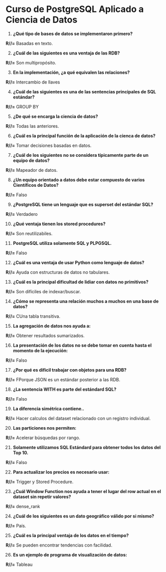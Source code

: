 # Curso de PostgreSQL Aplicado a Ciencia de Datos

1. **¿Qué tipo de bases de datos se implementaron primero?**
   
**R//=** Basadas en texto.

2. **¿Cuál de las siguientes es una ventaja de las RDB?**
 
**R//=** Son multipropósito.

3. **En la implementación, ¿a qué equivalen las relaciones?**
   
**R//=** Intercambio de llaves

4. **¿Cuál de las siguientes es una de las sentencias principales de SQL estándar?**
   
**R//=** GROUP BY

5. **¿De qué se encarga la ciencia de datos?**
    
**R//=** Todas las anteriores.

6. **¿Cuál es la principal función de la aplicación de la cienca de datos?**
    
**R//=** Tomar decisiones basadas en datos.

7. **¿Cuál de los siguientes no se considera típicamente parte de un equipo de datos?**
    
**R//=** Mapeador de datos.

8. **¿Un equipo orientado a datos debe estar compuesto de varios Científicos de Datos?**
    
**R//=** Falso

9. **¿PostgreSQL tiene un lenguaje que es superset del estándar SQL?**
    
**R//=** Verdadero

10. **¿Qué ventaja tienen los stored procedures?**
    
**R//=** Son reutilizabiles.

11. **PostgreSQL utiliza solamente SQL y PLPGSQL.**
    
**R//=** Falso

12. **¿Cuál es una ventaja de usar Python como lenguaje de datos?**
    
**R//=** Ayuda con estructuras de datos no tabulares.

13. **¿Cuál es la principal dificultad de lidiar con datos no primitivos?**
    
**R//=** Son difíciles de indexar/buscar.

14. **¿Cómo se representa una relación muchos a muchos en una base de datos?**
    
**R//=** CUna tabla transitiva.

15. **La agregación de datos nos ayuda a:**

**R//=** Obtener resultados sumarizados.
    
16. **La presentación de los datos no se debe tomar en cuenta hasta el momento de la ejecución:**
    
**R//=** Falso

17. **¿Por qué es dificil trabajar con objetos para una RDB?**
    
**R//=** FPorque JSON es un estándar posterior a las RDB.

18. **¿La sentencia WITH es parte del estándard SQL?**
    
**R//=** Falso

19. **La diferencia simétrica contiene..**
    
**R//=** Hacer calculos del dataset relacionado con un registro individual.

20. **Las particiones nos permiten:**
    
**R//=** Acelerar búsquedas por rango.

21. **Solamente utilizamos SQL Estándard para obtener todos los datos del Top 10.**
    
**R//=** Falso

22. **Para actualizar los precios es necesario usar:**
    
**R//=** Trigger y Stored Procedure.

23. **¿Cuál Window Function nos ayuda a tener el lugar del row actual en el dataset sin repetir valores?**
    
**R//=** dense_rank

24. **¿Cuál de los siguientes es un dato geográfico válido por si mismo?**
    
**R//=** País.

25. **¿Cuál es la principal ventaja de los datos en el tiempo?**
    
**R//=** Se pueden encontrar tendencias con facilidad.

26. **Es un ejemplo de programa de visualización de datos:**
    
**R//=** Tableau